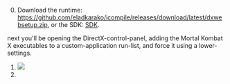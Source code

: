 0. Download the runtime: <a href="https://github.com/eladkarako/icompile/releases/download/latest/dxwebsetup.zip">https://github.com/eladkarako/icompile/releases/download/latest/dxwebsetup.zip</a>, or the SDK: <a href="http://www.microsoft.com/en-au/download/details.aspx?id=6812" rel="nofollow" target="_blank">SDK</a>.

next you'll be opening the DirectX-control-panel, adding the Mortal Kombat X executables to a custom-application run-list, and force it using a lower-settings.
<ol>
<li>
<u>
<img src="https://icompile.eladkarako.com/_uploads/2015/07/icompile.eladkarako.com_mortal_kombat_x_force_running_on_lesser_gpu__2015-07-24_003203.jpg" />
</u></li>

<li>
</li>


</ol>
